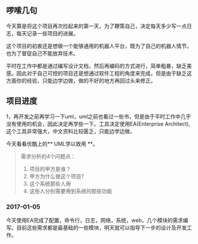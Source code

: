 ## 啰嗦几句
今天算是将这个项目再次捡起来的第一天，为了鞭策自己，决定每天多少写一点日志，每天记录一些项目的进展。

这个项目的初衷还是想做一个能够通用的机器人平台，既为了自己的机器人情节，也为了督促自己不能放弃技术。

平时在工作中都是通过编写设计文档，然后再编码的方式进行，简单粗暴，缺乏美感。因此对于自己可控的项目还是想通过软件工程的角度来完成，但是由于缺乏这方面你的经验，只能边学边做，做的不好的地方再回过头来修正。

## 项目进度
1，再开发之前再学习一下uml，uml之前也看过一些书，但是由于平时工作中几乎没有使用的机会，因此决定再学些一下。工具决定使用EA(Enterprise Architect),这个工具非常强大，中文资料比较匮乏，只能边学边做。

今天看看优酷上的** UML学以致用 **。
> 需求分析的4个问题点：
> 1. 项目的甲方是谁？
> 2. 甲方为什么做这个项目?
> 3. 这个系统那些人用
> 4. 这些人分别需要用到系统的那些功能

### 2017-01-05

今天使用EA完成了配置，命令行，日志，网络，系统，web，几个模块的需求编写。目前这些需求都是最基础的一些模块，明天就可以指导下一步的设计及开发工作。
